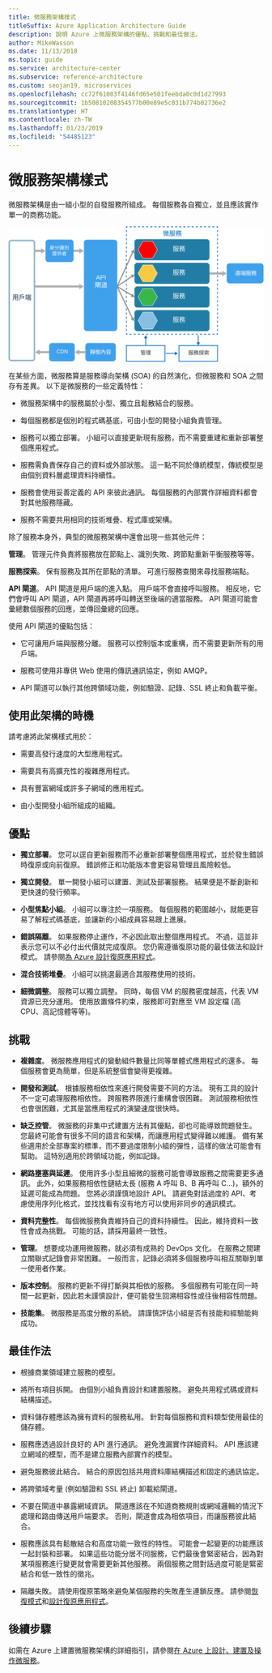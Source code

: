 ```yaml
---
title: 微服務架構樣式
titleSuffix: Azure Application Architecture Guide
description: 說明 Azure 上微服務架構的優點、挑戰和最佳做法。
author: MikeWasson
ms.date: 11/13/2018
ms.topic: guide
ms.service: architecture-center
ms.subservice: reference-architecture
ms.custom: seojan19, microservices
ms.openlocfilehash: cc72f61003f4146fd65e501feebda0c0d1d27993
ms.sourcegitcommit: 1b50810208354577b00e89e5c031b774b02736e2
ms.translationtype: HT
ms.contentlocale: zh-TW
ms.lasthandoff: 01/23/2019
ms.locfileid: "54485123"
---
```

# <a name="microservices-architecture-style"></a>微服務架構樣式

微服務架構是由一組小型的自發服務所組成。 每個服務各自獨立，並且應該實作單一的商務功能。

![微服務架構樣式的邏輯圖](./images/microservices-logical.svg)

在某些方面，微服務算是服務導向架構 (SOA) 的自然演化，但微服務和 SOA 之間存有差異。 以下是微服務的一些定義特性：

- 微服務架構中的服務屬於小型、獨立且鬆散結合的服務。

- 每個服務都是個別的程式碼基底，可由小型的開發小組負責管理。

- 服務可以獨立部署。 小組可以直接更新現有服務，而不需要重建和重新部署整個應用程式。

- 服務需負責保存自己的資料或外部狀態。 這一點不同於傳統模型，傳統模型是由個別資料層處理資料持續性。

- 服務會使用妥善定義的 API 來彼此通訊。 每個服務的內部實作詳細資料都會對其他服務隱藏。

- 服務不需要共用相同的技術堆疊、程式庫或架構。

除了服務本身外，典型的微服務架構中還會出現一些其他元件：

**管理**。 管理元件負責將服務放在節點上、識別失敗、跨節點重新平衡服務等等。

**服務探索**。 保有服務及其所在節點的清單。 可進行服務查閱來尋找服務端點。

**API 閘道**。 API 閘道是用戶端的進入點。 用戶端不會直接呼叫服務。 相反地，它們會呼叫 API 閘道，API 閘道再將呼叫轉送至後端的適當服務。 API 閘道可能會彙總數個服務的回應，並傳回彙總的回應。

使用 API 閘道的優點包括：

- 它可讓用戶端與服務分離。 服務可以控制版本或重構，而不需要更新所有的用戶端。

- 服務可使用非專供 Web 使用的傳訊通訊協定，例如 AMQP。

- API 閘道可以執行其他跨領域功能，例如驗證、記錄、SSL 終止和負載平衡。

## <a name="when-to-use-this-architecture"></a>使用此架構的時機

請考慮將此架構樣式用於：

- 需要高發行速度的大型應用程式。

- 需要具有高擴充性的複雜應用程式。

- 具有豐富網域或許多子網域的應用程式。

- 由小型開發小組所組成的組織。

## <a name="benefits"></a>優點

- **獨立部署**。 您可以逕自更新服務而不必重新部署整個應用程式，並於發生錯誤時復原或向前復原。 錯誤修正和功能版本會更容易管理且風險較低。

- **獨立開發**。 單一開發小組可以建置、測試及部署服務。 結果便是不斷創新和更快速的發行頻率。

- **小型焦點小組**。 小組可以專注於一項服務。 每個服務的範圍越小，就能更容易了解程式碼基底，並讓新的小組成員容易跟上進展。

- **錯誤隔離**。 如果服務停止運作，不必因此取出整個應用程式。 不過，這並非表示您可以不必付出代價就完成復原。 您仍需遵循復原功能的最佳做法和設計模式。 請參閱[為 Azure 設計復原應用程式][resiliency-overview]。

- **混合技術堆疊**。 小組可以挑選最適合其服務使用的技術。

- **細微調整**。 服務可以獨立調整。 同時，每個 VM 的服務密度越高，代表 VM 資源已充分運用。 使用放置條件約束，服務即可對應至 VM 設定檔 (高 CPU、高記憶體等等)。

## <a name="challenges"></a>挑戰

- **複雜度**。 微服務應用程式的變動組件數量比同等單體式應用程式的還多。 每個服務會更為簡單，但是系統整個會變得更複雜。

- **開發和測試**。 根據服務相依性來進行開發需要不同的方法。 現有工具的設計不一定可處理服務相依性。 跨服務界限進行重構會很困難。 測試服務相依性也會很困難，尤其是當應用程式的演變速度很快時。

- **缺乏控管**。 微服務的非集中式建置方法有其優點，卻也可能導致問題發生。 您最終可能會有很多不同的語言和架構，而讓應用程式變得難以維護。 備有某些適用於全部專案的標準，而不要過度限制小組的彈性，這樣的做法可能會有幫助。 這特別適用於跨領域功能，例如記錄。

- **網路壅塞與延遲**。 使用許多小型且細微的服務可能會導致服務之間需要更多通訊。 此外，如果服務相依性鏈結太長 (服務 A 呼叫 B、B 再呼叫 C...)，額外的延遲可能成為問題。 您將必須謹慎地設計 API。 請避免對話過度的 API、考慮使用序列化格式，並找找看有沒有地方可以使用非同步的通訊模式。

- **資料完整性**。 每個微服務負責維持自己的資料持續性。 因此，維持資料一致性會成為挑戰。 可能的話，請採用最終一致性。

- **管理**。 想要成功運用微服務，就必須有成熟的 DevOps 文化。 在服務之間建立關聯式記錄會非常困難。 一般而言，記錄必須將多個服務呼叫相互關聯到單一使用者作業。

- **版本控制**。 服務的更新不得打斷與其相依的服務。 多個服務有可能在同一時間一起更新，因此若未謹慎設計，便可能發生回溯相容性或往後相容性問題。

- **技能集**。 微服務是高度分散的系統。 請謹慎評估小組是否有技能和經驗能夠成功。

## <a name="best-practices"></a>最佳作法

- 根據商業領域建立服務的模型。

- 將所有項目拆開。 由個別小組負責設計和建置服務。 避免共用程式碼或資料結構描述。

- 資料儲存體應該為擁有資料的服務私用。 針對每個服務和資料類型使用最佳的儲存體。

- 服務應透過設計良好的 API 進行通訊。 避免洩漏實作詳細資料。 API 應該建立網域的模型，而不是建立服務內部實作的模型。

- 避免服務彼此結合。 結合的原因包括共用資料庫結構描述和固定的通訊協定。

- 將跨領域考量 (例如驗證和 SSL 終止) 卸載給閘道。

- 不要在閘道中暴露網域資訊。 閘道應該在不知道商務規則或網域邏輯的情況下處理和路由傳送用戶端要求。 否則，閘道會成為相依項目，而讓服務彼此結合。

- 服務應該具有鬆散結合和高度功能一致性的特性。 可能會一起變更的功能應該一起封裝和部署。 如果這些功能分居不同服務，它們最後會緊密結合，因為對某項服務進行變更就會需要更新其他服務。 兩個服務之間對話過度可能是緊密結合和低一致性的徵兆。

- 隔離失敗。 請使用復原策略來避免某個服務的失敗產生連鎖反應。 請參閱[恢復模式][resiliency-patterns]和[設計復原應用程式][resiliency-overview]。

## <a name="next-steps"></a>後續步驟

如需在 Azure 上建置微服務架構的詳細指引，請參閱[在 Azure 上設計、建置及操作微服務](../../microservices/index.md)。

<!-- links -->

[resiliency-overview]: ../../resiliency/index.md
[resiliency-patterns]: ../../patterns/category/resiliency.md
